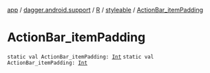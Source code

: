 [app](../../../index.md) / [dagger.android.support](../../index.md) / [R](../index.md) / [styleable](index.md) / [ActionBar_itemPadding](./-action-bar_item-padding.md)

# ActionBar_itemPadding

`static val ActionBar_itemPadding: `[`Int`](https://kotlinlang.org/api/latest/jvm/stdlib/kotlin/-int/index.html)
`static val ActionBar_itemPadding: `[`Int`](https://kotlinlang.org/api/latest/jvm/stdlib/kotlin/-int/index.html)